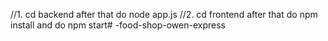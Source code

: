//1. cd backend after that do node app.js
//2. cd frontend after that do npm install and do npm start#   - f o o d - s h o p - o w e n - e x p r e s s  
 